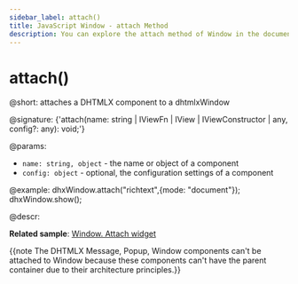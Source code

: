 ```yaml
---
sidebar_label: attach()
title: JavaScript Window - attach Method 
description: You can explore the attach method of Window in the documentation of the DHTMLX JavaScript UI library. Browse developer guides and API reference, try out code examples and live demos, and download a free 30-day evaluation version of DHTMLX Suite 7.
---
```


# attach()

@short: attaches a DHTMLX component to a dhtmlxWindow

@signature: {'attach(name: string | IViewFn | IView | IViewConstructor | any, config?: any): void;'}

@params:
- `name: string, object` -	the name or object of a component
- `config: object` - optional, the configuration settings of a component

@example:
dhxWindow.attach("richtext",{mode: "document"});
dhxWindow.show();

@descr:

**Related sample**: [Window. Attach widget](https://snippet.dhtmlx.com/t9ncuuou)

{{note The DHTMLX Message, Popup, Window components can't be attached to Window because these components can't have the parent container due to their architecture principles.}}

[comment]: # (@related: window/how_to_start.md window/usage.md#attaching-dhtmlx-components)
